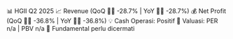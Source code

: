 📊 HGII Q2 2025
📈 Revenue (QoQ 🔻🔴 -28.7% | YoY 🔻🔴 -28.7%)
💰 Net Profit (QoQ 🔻🔴 -36.8% | YoY 🔻🔴 -36.8%)
💡 Cash Operasi: Positif
🧮 Valuasi: PER n/a | PBV n/a
🧱 Fundamental perlu dicermati
